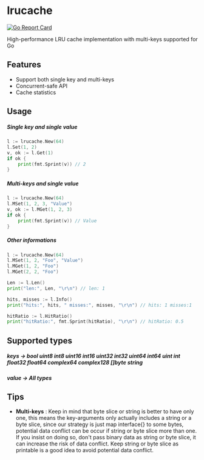 # lrucache
[![Go Report Card](https://goreportcard.com/badge/github.com/ZYunH/lrucache)](https://goreportcard.com/report/github.com/ZYunH/lrucache)

High-performance LRU cache implementation with multi-keys supported for Go



## Features

- Support both single key and multi-keys
- Concurrent-safe API
- Cache statistics



## Usage

##### Single key and single value

```go
l := lrucache.New(64)
l.Set(1, 2)
v, ok := l.Get(1)
if ok {
	print(fmt.Sprint(v)) // 2
}

```

##### Multi-keys and single value

```go
l := lrucache.New(64)
l.MSet(1, 2, 3, "Value")
v, ok := l.MGet(1, 2, 3)
if ok {
	print(fmt.Sprint(v)) // Value
}
```

##### Other informations

```go
l := lrucache.New(64)
l.MSet(1, 2, "Foo", "Value")
l.MGet(1, 2, "Foo")
l.MGet(2, 2, "Foo")

Len := l.Len()
print("len:", Len, "\r\n") // len: 1

hits, misses := l.Info()
print("hits:", hits, " misses:", misses, "\r\n") // hits: 1 misses:1

hitRatio := l.HitRatio()
print("hitRatio:", fmt.Sprint(hitRatio), "\r\n") // hitRatio: 0.5
```



## Supported types

##### keys -> bool uint8 int8 uint16 int16 uint32 int32 uint64 int64 uint int float32 float64 complex64 complex128 []byte string

##### value -> All types



## Tips

- **Multi-keys** : Keep in mind that byte slice or string is better to have only one, this means the key-arguments only actually includes a string or a byte slice, since our strategy is just map interface{} to some bytes, potential data conflict can be occur if string or byte slice more than one. If you insist on doing so, don't pass binary data as string or byte slice, it can increase the risk of data conflict. Keep string or byte slice as printable is a good idea to avoid potential data conflict.

